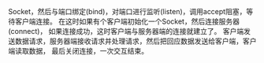 Socket，然后与端口绑定(bind)，对端口进行监听(listen)，调用accept阻塞，等待客户端连接。
在这时如果有个客户端初始化一个Socket，然后连接服务器(connect)，
如果连接成功，这时客户端与服务器端的连接就建立了。
客户端发送数据请求，服务器端接收请求并处理请求，然后把回应数据发送给客户端，客户端读取数据，
最后关闭连接，一次交互结束。
